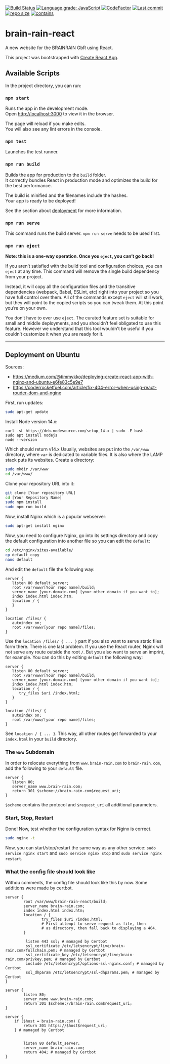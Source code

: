 [![Build Status](https://travis-ci.com/Dominik-Hillmann/brain-rain-react.svg?branch=main)](https://travis-ci.com/Dominik-Hillmann/brain-rain-react)
[![Language grade: JavaScript](https://img.shields.io/lgtm/grade/javascript/g/Dominik-Hillmann/brain-rain-react.svg?logo=lgtm&logoWidth=18)](https://lgtm.com/projects/g/Dominik-Hillmann/brain-rain-react/context:javascript)
[![CodeFactor](https://www.codefactor.io/repository/github/dominik-hillmann/brain-rain-react/badge)](https://www.codefactor.io/repository/github/dominik-hillmann/brain-rain-react)
[![Last commit](https://img.shields.io/github/last-commit/Dominik-Hillmann/brain-rain-react)](https://img.shields.io/github/last-commit/Dominik-Hillmann/brain-rain-react)
[![repo size](https://img.shields.io/github/repo-size/Dominik-Hillmann/brain-rain-react)](https://img.shields.io/github/repo-size/Dominik-Hillmann/brain-rain-react)
[![contains](https://img.shields.io/badge/contains-tasty%20spaghetti%20code-informational)](https://img.shields.io/badge/contains-tasty%20spaghetti%20code-informational)
# brain-rain-react

A new website for the BRAINRAIN GbR using React.

This project was bootstrapped with [Create React App](https://github.com/facebook/create-react-app).

## Available Scripts

In the project directory, you can run:

### `npm start`

Runs the app in the development mode.\
Open [http://localhost:3000](http://localhost:3000) to view it in the browser.

The page will reload if you make edits.\
You will also see any lint errors in the console.

### `npm test`

Launches the test runner.

### `npm run build`

Builds the app for production to the `build` folder.\
It correctly bundles React in production mode and optimizes the build for the best performance.

The build is minified and the filenames include the hashes.\
Your app is ready to be deployed!

See the section about [deployment](https://facebook.github.io/create-react-app/docs/deployment) for more information.

### `npm run serve`
This command runs the build server. `npm run serve` needs to be used first.

### `npm run eject`

**Note: this is a one-way operation. Once you `eject`, you can’t go back!**

If you aren’t satisfied with the build tool and configuration choices, you can `eject` at any time. This command will remove the single build dependency from your project.

Instead, it will copy all the configuration files and the transitive dependencies (webpack, Babel, ESLint, etc) right into your project so you have full control over them. All of the commands except `eject` will still work, but they will point to the copied scripts so you can tweak them. At this point you’re on your own.

You don’t have to ever use `eject`. The curated feature set is suitable for small and middle deployments, and you shouldn’t feel obligated to use this feature. However we understand that this tool wouldn’t be useful if you couldn’t customize it when you are ready for it.

---
## Deployment on Ubuntu
Sources:
- https://medium.com/@timmykko/deploying-create-react-app-with-nginx-and-ubuntu-e6fe83c5e9e7
- https://coderrocketfuel.com/article/fix-404-error-when-using-react-rouder-dom-and-nginx

First, run updates:
```sh
sudo apt-get update
```

Install Node version 14.x:
```
curl -sL https://deb.nodesource.com/setup_14.x | sudo -E bash -
sudo apt install nodejs
node --version
```
Which should return v14.x
Usually, websites are put into the `/var/www` directory, where `var` is dedicated to variable files. 
It is also where the LAMP stack puts its websites.
Create a directory:
```sh
sudo mkdir /var/www
cd /var/www/
```
Clone your repository URL into it:
```sh
git clone [Your repository URL]
cd [Your Repository Name]
sudo npm install
sudo npm run build
```
Now, install Nginx which is a popular webserver:
```sh
sudo apt-get install nginx
```
Now, you need to configure Nginx, go into its settings directory and copy the default configuration into another file so you can edit the `default`:
```sh
cd /etc/nginx/sites-available/
cp default copy
nano default
```
And edit the `default` file the following way:
```
server {
   listen 80 default_server;
   root /var/www/[Your repo name]/build;
   server_name [your.domain.com] [your other domain if you want to];
   index index.html index.htm;
   location / {
   }
}

location /files/ { 
   autoindex on;
   root /var/www/[your repo name]/files;
}
```
Use the `location /files/ { ... }` part if you also want to serve static files
form there.
There is one last problem. If you use the React router, Nginx will not serve
any route outside the root `/`. 
But you also want to serve an imprint, for example.
You can do this by editing `default` the following way:
```
server {
   listen 80 default_server;
   root /var/www/[Your repo name]/build;
   server_name [your.domain.com] [your other domain if you want to];
   index index.html index.htm;
   location / {
      try_files $uri /index.html;
   }
}

location /files/ { 
   autoindex on;
   root /var/www/[your repo name]/files;
}
```
See `location / { ... }`. This way, all other routes get forwarded to your `index.html` in your `build` directory.

### The `www` Subdomain
In order to relocate everything from `www.brain-rain.com` to `brain-rain.com`, add the following
to your `default` file.
```
server {
   listen 80;
   server_name www.brain-rain.com;
   return 301 $scheme://brain-rain.com$request_uri;
}
```
`$scheme` contains the protocol and `$request_uri` all additional parameters.


### Start, Stop, Restart
Done! Now, test whether the configuration syntax for Nginx is correct.
```sh
sudo nginx -t
```
Now, you can start/stop/restart the same way as any other service: `sudo service nginx start` and `sudo service nginx stop` and `sudo service nginx restart`.

### What the config file should look like
Withou comments, the config file should look like this by now.
Some additions were made by certbot.
```
server {
        root /var/www/brain-rain-react/build;
        server_name brain-rain.com;
        index index.html index.htm;
        location / {
                try_files $uri /index.html;
                # First attempt to serve request as file, then
                # as directory, then fall back to displaying a 404.
        }

         listen 443 ssl; # managed by Certbot
         ssl_certificate /etc/letsencrypt/live/brain-rain.com/fullchain.pem; # managed by Certbot
         ssl_certificate_key /etc/letsencrypt/live/brain-rain.com/privkey.pem; # managed by Certbot
         include /etc/letsencrypt/options-ssl-nginx.conf; # managed by Certbot
         ssl_dhparam /etc/letsencrypt/ssl-dhparams.pem; # managed by Certbot
}

server {
        listen 80;
        server_name www.brain-rain.com;
        return 301 $scheme://brain-rain.com$request_uri;
}

server {
    if ($host = brain-rain.com) {
        return 301 https://$host$request_uri;
    } # managed by Certbot


        listen 80 default_server;
        server_name brain-rain.com;
        return 404; # managed by Certbot
}
```
